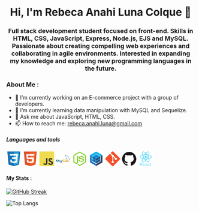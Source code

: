 <div align ="center">
    <h1 align="center">Hi, I'm Rebeca Anahi Luna Colque 👋</h1>
    <h3 align="center">Full stack development student focused on front-end. Skills in HTML, CSS, JavaScript, Express, Node.js, EJS and MySQL. Passionate about creating compelling web experiences and collaborating in agile environments. Interested in expanding my knowledge and exploring new programming languages in the future.</h3>
</div>
<!--
**Rebeca3Luna/Rebeca3Luna** is a ✨ _special_ ✨ repository because its `README.md` (this file) appears on your GitHub profile.
-->

### About Me :
- 🔭 I’m currently working on an E-commerce project with a group of developers.
- 🌱 I’m currently learning data manipulation with MySQL and Sequelize.
- 💬 Ask me about JavaScript, HTML, CSS.
- 📫 How to reach me: rebeca.anahi.luna@gmail.com
<H5>Languages ​​and tools</H5>
<div >
    <img src="https://github.com/devicons/devicon/blob/master/icons/css3/css3-original.svg" alt="css3" width="40" height="40">
    <img src="https://github.com/devicons/devicon/blob/master/icons/html5/html5-original.svg" alt="html5" width="40" height="40">
    <img src="https://github.com/devicons/devicon/blob/master/icons/javascript/javascript-original.svg" alt="javascript" width="40" height="40">
    <img src="https://github.com/devicons/devicon/blob/master/icons/mysql/mysql-original-wordmark.svg" alt="MySQL" width="40" height="40">
    <img src="https://github.com/devicons/devicon/blob/master/icons/nodejs/nodejs-original.svg" alt="nodejs" width="40" height="40">
    <img src="https://github.com/devicons/devicon/blob/master/icons/sequelize/sequelize-original.svg" alt="sequelize" width="40" height="40">
    <img src="https://github.com/devicons/devicon/blob/master/icons/git/git-original.svg" alt="git" width="40" height="40">
    <img src="https://github.com/devicons/devicon/blob/master/icons/github/github-original.svg" alt="github" width="40" height="40">
    <img src="https://github.com/devicons/devicon/blob/master/icons/react/react-original-wordmark.svg" alt="github" width="40" height="40">
</div>
<h4>My Stats :</h4>

[![GitHub Streak](http://github-readme-streak-stats.herokuapp.com?user=anahi-luna&theme=dark&hide_border=true&border_radius=5.2)](https://git.io/streak-stats)

![Top Langs](https://github-readme-stats.vercel.app/api/top-langs/?username=anahi-luna&exclude_repo=github-readme-stats,anuraghazra.github.io)

